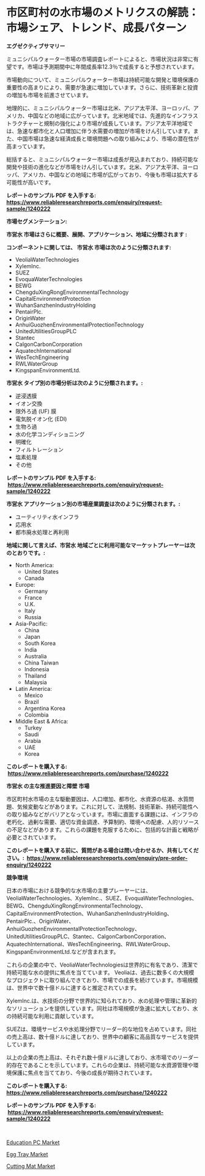 <p><h1>市区町村の水市場のメトリクスの解読：市場シェア、トレンド、成長パターン</h1></p><p><strong>エグゼクティブサマリー</strong></p>
<p><p>ミュニシパルウォーター市場の市場調査レポートによると、市場状況は非常に有望です。市場は予測期間中に年間成長率12.3％で成長すると予想されています。</p><p>市場動向について、ミュニシパルウォーター市場は持続可能な開発と環境保護の重要性の高まりにより、需要が急速に増加しています。さらに、技術革新と投資の増加も市場を前進させています。</p><p>地理的に、ミュニシパルウォーター市場は北米、アジア太平洋、ヨーロッパ、アメリカ、中国などの地域に広がっています。北米地域では、先進的なインフラストラクチャーと規制の強化により市場が成長しています。アジア太平洋地域では、急速な都市化と人口増加に伴う水需要の増加が市場をけん引しています。また、中国市場は急速な経済成長と環境問題への取り組みにより、市場の潜在性が高まっています。</p><p>総括すると、ミュニシパルウォーター市場は成長が見込まれており、持続可能な開発や技術の進化などが市場をけん引しています。北米、アジア太平洋、ヨーロッパ、アメリカ、中国などの地域に市場が広がっており、今後も市場は拡大する可能性が高いです。</p></p>
<p><strong>レポートのサンプル PDF を入手する: <a href="https://www.reliableresearchreports.com/enquiry/request-sample/1240222">https://www.reliableresearchreports.com/enquiry/request-sample/1240222</a></strong></p>
<p><strong>市場セグメンテーション:</strong></p>
<p><strong> 市営水 市場はさらに概要、展開、アプリケーション、地域に分類されます :</strong></p>
<p><strong>コンポーネントに関しては、 市営水 市場は次のように分類されます: &nbsp;</strong></p>
<p><ul><li>VeoliaWaterTechnologies</li><li>XylemInc.</li><li>SUEZ</li><li>EvoquaWaterTechnologies</li><li>BEWG</li><li>ChengduXingRongEnvironmentalTechnology</li><li>CapitalEnvironmentProtection</li><li>WuhanSanzhenIndustryHolding</li><li>PentairPlc.</li><li>OriginWater</li><li>AnhuiGuozhenEnvironmentalProtectionTechnology</li><li>UnitedUtilitiesGroupPLC</li><li>Stantec</li><li>CalgonCarbonCorporation</li><li>AquatechInternational</li><li>WesTechEngineering</li><li>RWLWaterGroup</li><li>KingspanEnvironmentLtd.</li></ul></p>
<p><strong> 市営水 タイプ別の市場分析は次のように分類されます。:</strong></p>
<p><ul><li>逆浸透膜</li><li>イオン交換</li><li>限外ろ過 (UF) 膜</li><li>電気脱イオン化 (EDI)</li><li>生物ろ過</li><li>水の化学コンディショニング</li><li>明確化</li><li>フィルトレーション</li><li>塩素処理</li><li>その他</li></ul></p>
<p><strong>レポートのサンプル PDF を入手する: &nbsp;<a href="https://www.reliableresearchreports.com/enquiry/request-sample/1240222">https://www.reliableresearchreports.com/enquiry/request-sample/1240222</a></strong></p>
<p><strong> 市営水 アプリケーション別の市場産業調査は次のように分類されます。:</strong></p>
<p><ul><li>ユーティリティ水インフラ</li><li>応用水</li><li>都市廃水処理と再利用</li></ul></p>
<p><strong>地域に関して言えば、市営水 地域ごとに利用可能なマーケットプレーヤーは次のとおりです。:</strong></p>
<p><ul>
    <li>
        North America:
        <ul>
            <li>United States</li>
            <li>Canada</li>
        </ul>
    </li>
    <li>
        Europe:
        <ul>
            <li>Germany</li>
            <li>France</li>
            <li>U.K.</li>
            <li>Italy</li>
            <li>Russia</li>
        </ul>
    </li>
    <li>
        Asia-Pacific:
        <ul>
            <li>China</li>
            <li>Japan</li>
            <li>South Korea</li>
            <li>India</li>
            <li>Australia</li>
            <li>China Taiwan</li>
            <li>Indonesia</li>
            <li>Thailand</li>
            <li>Malaysia</li>
        </ul>
    </li>
    <li>
        Latin America:
        <ul>
            <li>Mexico</li>
            <li>Brazil</li>
            <li>Argentina Korea</li>
            <li>Colombia</li>
        </ul>
    </li>
    <li>
        Middle East & Africa:
        <ul>
            <li>Turkey</li>
            <li>Saudi</li>
            <li>Arabia</li>
            <li>UAE</li>
            <li>Korea</li>
        </ul>
    </li>
    </ul></p>
<p><strong>このレポートを購入する: &nbsp;<a href="https://www.reliableresearchreports.com/purchase/1240222">https://www.reliableresearchreports.com/purchase/1240222</a></strong></p>
<p><strong>市営水 の主な推進要因と障壁 市場</strong></p>
<p><p>市区町村水市場の主な駆動要因は、人口増加、都市化、水資源の枯渇、水質問題、気候変動などがあります。これに対して、法規制、技術革新、持続可能性への取り組みなどがバリアとなっています。市場に直面する課題には、インフラの老朽化、過剰な需要、適切な資金調達、予算制約、環境への配慮、人的リソースの不足などがあります。これらの課題を克服するために、包括的な計画と戦略が必要とされています。</p></p>
<p><strong>このレポートを購入する前に、質問がある場合は問い合わせるか、共有してください。:&nbsp; <a href="https://www.reliableresearchreports.com/enquiry/pre-order-enquiry/1240222">https://www.reliableresearchreports.com/enquiry/pre-order-enquiry/1240222</a></strong></p>
<p><strong>競争環境</strong></p>
<p><p>日本の市場における競争的な水市場の主要プレーヤーには、VeoliaWaterTechnologies、XylemInc.、SUEZ、EvoquaWaterTechnologies、BEWG、ChengduXingRongEnvironmentalTechnology、CapitalEnvironmentProtection、WuhanSanzhenIndustryHolding、PentairPlc.、OriginWater、AnhuiGuozhenEnvironmentalProtectionTechnology、UnitedUtilitiesGroupPLC、Stantec、CalgonCarbonCorporation、AquatechInternational、WesTechEngineering、RWLWaterGroup、KingspanEnvironmentLtd.などが含まれます。</p><p>これらの企業の中で、VeoliaWaterTechnologiesは世界的に有名であり、清潔で持続可能な水の提供に焦点を当てています。 Veoliaは、過去に数多くの大規模なプロジェクトに取り組んできており、市場での成長を続けています。市場規模は、世界中で数十億ドルに達すると推定されています。</p><p>XylemInc.は、水技術の分野で世界的に知られており、水の処理や管理に革新的なソリューションを提供しています。同社は市場規模が急速に拡大しており、水の持続可能な利用に貢献しています。</p><p>SUEZは、環境サービスや水処理分野でリーダー的な地位を占めています。同社の売上高は、数十億ドルに達しており、世界中の顧客に高品質なサービスを提供しています。</p><p>以上の企業の売上高は、それぞれ数十億ドルに達しており、水市場でのリーダー的存在であることを示しています。これらの企業は、持続可能な水資源管理や環境保護に焦点を当てており、今後の成長が期待されています。</p></p>
<p><strong>このレポートを購入する: &nbsp; <a href="https://www.reliableresearchreports.com/purchase/1240222">https://www.reliableresearchreports.com/purchase/1240222</a></strong></p>
<p><strong>レポートのサンプル PDF を入手する: &nbsp;<a href="https://www.reliableresearchreports.com/enquiry/request-sample/1240222">https://www.reliableresearchreports.com/enquiry/request-sample/1240222</a></strong><strong></strong></p>
<p>&nbsp;</p>
<p><p><a href="https://github.com/johnbach50/Market-Research-Report-List-2/blob/main/education-pc-market.md">Education PC Market</a></p><p><a href="https://github.com/pjcfca/Market-Research-Report-List-1/blob/main/egg-tray-market.md">Egg Tray Market</a></p><p><a href="https://github.com/wusalecollins540tpqoz/Market-Research-Report-List-1/blob/main/cutting-mat-market.md">Cutting Mat Market</a></p></p>